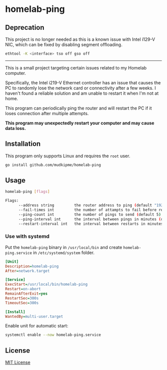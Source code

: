 homelab-ping
============

## Deprecation

This project is no longer needed as this is a known issue with Intel i129-V NIC, which can be fixed by disabling segment offloading.

```bash
ethtool -K <interface> tso off gso off
```

---

This is a small project targeting certain issues related to my Homelab computer.

Specifically, the Intel i219-V Ethernet controller has an issue that causes the PC to randomly lose the network card or connectivity after a few weeks. I haven't found a reliable solution and am unable to restart it when I'm not at home.

This program can periodically ping the router and will restart the PC if it loses connection after multiple attempts.

**This program may unexpectedly restart your computer and may cause data loss.**

## Installation

This program only supports Linux and requires the `root` user.

```bash
go install github.com/mudkipme/homelab-ping
```

## Usage

```bash
homelab-ping [flags]

Flags:
      --address string         the router address to ping (default "192.168.1.1")
      --fail-times int         the number of attampts to fail before restarting (default 5)
      --ping-count int         the number of pings to send (default 5)
      --ping-interval int      the interval between pings in minutes (default 1)
      --restart-interval int   the interval between restarts in minutes (default 60)
```

### Use with systemd

Put the `homelab-ping` binary in `/usr/local/bin` and create `homelab-ping.service` in `/etc/systemd/system` folder.

```ini
[Unit]
Description=homelab-ping
After=network.target

[Service]
ExecStart=/usr/local/bin/homelab-ping
Restart=on-abort
RemainAfterExit=yes
RestartSec=300s
TimeoutSec=300s

[Install]
WantedBy=multi-user.target
```

Enable unit for automatic start:

```bash
systemctl enable --now homelab-ping.service
```

## License

[MIT License](LICENSE)